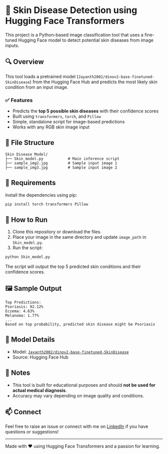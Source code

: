 # 🧠 Skin Disease Detection using Hugging Face Transformers

This project is a Python-based image classification tool that uses a fine-tuned Hugging Face model to detect potential skin diseases from image inputs.

## 🔍 Overview

This tool loads a pretrained model (`Jayanth2002/dinov2-base-finetuned-SkinDisease`) from the Hugging Face Hub and predicts the most likely skin condition from an input image.

### ✅ Features
- Predicts the **top 5 possible skin diseases** with their confidence scores
- Built using `transformers`, `torch`, and `Pillow`
- Simple, standalone script for image-based predictions
- Works with any RGB skin image input

## 📁 File Structure

```
Skin Disease Model/
├── Skin_model.py           # Main inference script
├── sample_img2.jpg         # Sample input image 1
├── sample_img3.jpg         # Sample input image 2
```

## 🧪 Requirements

Install the dependencies using pip:

```bash
pip install torch transformers Pillow
```

## 🚀 How to Run

1. Clone this repository or download the files.
2. Place your image in the same directory and update `image_path` in `Skin_model.py`.
3. Run the script:

```bash
python Skin_model.py
```

The script will output the top 5 predicted skin conditions and their confidence scores.

## 🖼️ Sample Output

```
Top Predictions:
Psoriasis: 92.12%
Eczema: 4.63%
Melanoma: 1.77%
...
Based on top probability, predicted skin disease might be Psoriasis
```

## 🔗 Model Details

- Model: [`Jayanth2002/dinov2-base-finetuned-SkinDisease`](https://huggingface.co/Jayanth2002/dinov2-base-finetuned-SkinDisease)
- Source: Hugging Face Hub

## 📌 Notes

- This tool is built for educational purposes and should **not be used for actual medical diagnosis**.
- Accuracy may vary depending on image quality and conditions.

## 📫 Connect

Feel free to raise an issue or connect with me on [LinkedIn](https://www.linkedin.com) if you have questions or suggestions!

---

Made with ❤️ using Hugging Face Transformers and a passion for learning.
